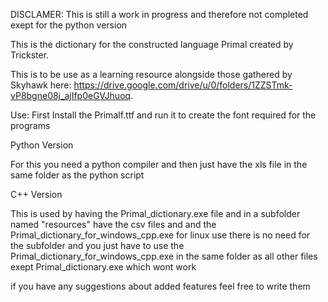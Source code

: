 DISCLAMER:
This is still a work in progress and therefore not completed exept for the python version

This is the dictionary for the constructed language Primal created by Trickster.

This is to be use as a learning resource alongside those gathered by Skyhawk here: https://drive.google.com/drive/u/0/folders/1ZZSTmk-vP8bgne08j_ajIfp0eGVJhuoq.


Use:
First
Install the Primalf.ttf and run it to create the font required for the programs

Python Version

For this you need a python compiler and then just have the xls file in the same folder as the python script



C++ Version

This is used by having the Primal_dictionary.exe file and in a subfolder named "resources" have the csv files and and the Primal_dictionary_for_windows_cpp.exe for linux use there is no need for the subfolder and you just have to use the Primal_dictionary_for_windows_cpp.exe in the same folder as all other files exept Primal_dictionary.exe which wont work

if you have any suggestions about added features feel free to write them
